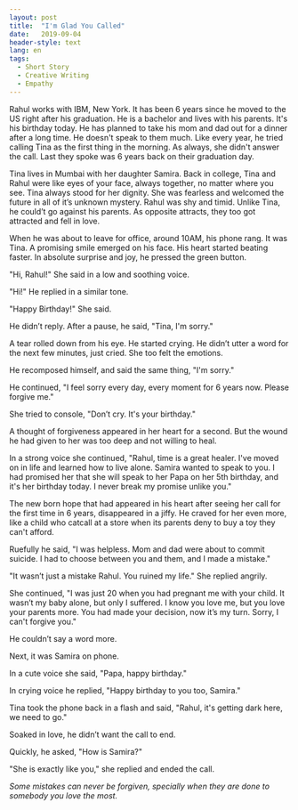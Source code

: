 ```yaml
---
layout: post
title:  "I'm Glad You Called"
date:   2019-09-04
header-style: text
lang: en
tags:
  - Short Story
  - Creative Writing
  - Empathy
---
```

Rahul works with IBM, New York. It has been 6 years since he moved to the US right after his graduation. He is a bachelor and lives with his parents. It's his birthday today. He has planned to take his mom and dad out for a dinner after a long time. He doesn't speak to them much. Like every year, he tried calling Tina as the first thing in the morning. As always, she didn't answer the call. Last they spoke was 6 years back on their graduation day.

Tina lives in Mumbai with her daughter Samira. Back in college, Tina and Rahul were like eyes of your face, always together, no matter where you see. Tina always stood for her dignity. She was fearless and welcomed the future in all of it’s unknown mystery. Rahul was shy and timid. Unlike Tina, he could’t go against his parents. As opposite attracts, they too got attracted and fell in love.

When he was about to leave for office, around 10AM, his phone rang. It was Tina. A promising smile emerged on his face. His heart started beating faster. In absolute surprise and joy, he pressed the green button.

"Hi, Rahul!" She said in a low and soothing voice.

"Hi!" He replied in a similar tone.

"Happy Birthday!" She said.

He didn’t reply. After a pause, he said, "Tina, I'm sorry."

A tear rolled down from his eye. He started crying. He didn’t utter a word for the next few minutes, just cried. She too felt the emotions.

He recomposed himself, and said the same thing, "I'm sorry."

He continued, "I feel sorry every day, every moment for 6 years now. Please forgive me."

She tried to console, "Don’t cry. It's your birthday."

A thought of forgiveness appeared in her heart for a second. But the wound he had given to her was too deep and not willing to heal.

In a strong voice she continued, "Rahul, time is a great healer. I've moved on in life and learned how to live alone. Samira wanted to speak to you. I had promised her that she will speak to her Papa on her 5th birthday, and it's her birthday today. I never break my promise unlike you."

The new born hope that had appeared in his heart after seeing her call for the first time in 6 years, disappeared in a jiffy. He craved for her even more, like a child who catcall at a store when its parents deny to buy a toy they can't afford.

Ruefully he said, "I was helpless. Mom and dad were about to commit suicide. I had to choose between you and them, and I made a mistake."

"It wasn’t just a mistake Rahul. You ruined my life." She replied angrily.

She continued, "I was just 20 when you had pregnant me with your child. It wasn’t my baby alone, but only I suffered. I know you love me, but you love your parents more. You had made your decision, now it’s my turn. Sorry, I can't forgive you."

He couldn’t say a word more.

Next, it was Samira on phone.

In a cute voice she said, "Papa, happy birthday."

In crying voice he replied, "Happy birthday to you too, Samira."

Tina took the phone back in a flash and said, "Rahul, it's getting dark here, we need to go."

Soaked in love, he didn’t want the call to end.

Quickly, he asked, "How is Samira?"

"She is exactly like you," she replied and ended the call.

*Some mistakes can never be forgiven, specially when they are done to somebody you love the most.*
